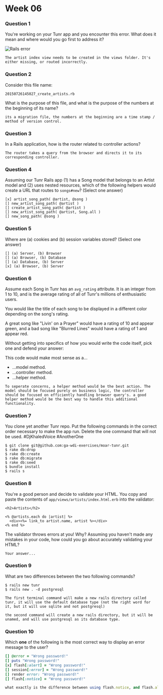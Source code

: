 # Week 06

### Question 1

You're working on your Tunr app and you encounter this error. What does it mean and where would you go first to address it?  

![Rails error](http://i.imgur.com/9NR7XNT.png)  

```text
The artist index view needs to be created in the views folder. It's either missing, or routed incorrectly.
```

### Question 2

Consider this file name:

```
20150726145027_create_artists.rb
```

What is the purpose of this file, and what is the purpose of the numbers at the beginning of its name?

```text
its a migration file, the numbers at the beginning are a time stamp / method of version control.
```

### Question 3

In a Rails application, how is the router related to controller actions?  

```text
The router takes a query from the browser and directs it to its corresponding controller.
```

### Question 4

Assuming our Tunr Rails app (1) has a Song model that belongs to an Artist model and (2) uses nested resources, which of the following helpers would create a URL that routes to `songs#new`? (Select one answer)  

```
[x] artist_song_path( @artist, @song )
[] new_artist_song_path( @artist )
[] create_artist_song_path( @artist )
[] new_artist_song_path( @artist, Song.all )
[] new_song_path( @song )
```

### Question 5

Where are (a) cookies and (b) session variables stored? (Select one answer)  

```
[] (a) Server, (b) Browser  
[] (a) Browser, (b) Database  
[] (a) Database, (b) Server  
[x] (a) Browser, (b) Server  
```

### Question 6

Assume each Song in Tunr has an `avg_rating` attribute. It is an integer from 1 to 10, and is the average rating of all of Tunr's millions of enthusiastic users.

You would like the title of each song to be displayed in a different color depending on the song's rating.

A great song like "Livin' on a Prayer" would have a rating of 10 and appear green, and a bad song like "Blurred Lines" would have a rating of 1 and appear red.

Without getting into specifics of how you would write the code itself, pick one and defend your answer:

This code would make most sense as a...
- ...model method.
- ...controller method.
- ...helper method.

```text
To seperate concerns, a helper method would be the best action. The model should be focused purely on business logic, the controller should be focused on efficiently handling browser query's. a good helper method would be the best way to handle this additional functionality.
```

### Question 7

You clone yet another Tunr repo. Put the following commands in the correct order necessary to make the app run. Delete the one command that will not be used. #DjKhaledVoice #AnotherOne

```
$ git clone git@github.com:ga-wdi-exercises/moar-tunr.git
$ rake db:drop
$ rake db:create
$ rake db:migrate
$ rake db:seed
$ bundle install
$ rails s
```

### Question 8

You're a good person and decide to validate your HTML. You copy and paste the contents of `app/views/artists/index.html.erb` into the validator:

```erb
<h2>Artists</h2>

<% @artists.each do |artist| %>
  <div><%= link_to artist.name, artist %></div>
<% end %>
```

The validator throws errors at you! Why? Assuming you haven't made any mistakes in your code, how could you go about accurately validating your HTML?

```
Your answer...
```

### Question 9

What are two differences between the two following commands?

```
$ rails new tunr
$ rails new . -d postgresql
```

```
The first terminal command will make a new rails directory called tunr, it will use the default database type (not the right word for it, but it will use sqlite and not postgresql)

the second command will create a new rails directory, but it will be unamed, and will use postgresql as its database type.
```

### Question 10

Which **one** of the following is the most correct way to display an error message to the user?

```rb
[] @error = "Wrong password!"
[] puts "Wrong password!"
[x] flash[:alert] = "Wrong password!"
[] session[:error] = "Wrong password!"
[] render error: "Wrong password!"
[] flash[:notice] = "Wrong password!"

what exactly is the difference between using flash.notice, and flash.alert in this example?
```
